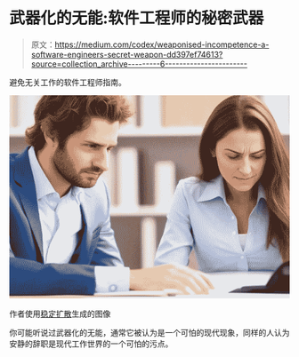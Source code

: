 # 武器化的无能:软件工程师的秘密武器

> 原文：<https://medium.com/codex/weaponised-incompetence-a-software-engineers-secret-weapon-dd397ef74613?source=collection_archive---------6----------------------->

避免无关工作的软件工程师指南。

![](img/72fd4b68f3f66f86a30d0cbd5d01a60e.png)

作者使用[稳定扩散](https://github.com/CompVis/stable-diffusion)生成的图像

你可能听说过武器化的无能，通常它被认为是一个可怕的现代现象，同样的人认为安静的辞职是现代工作世界的一个可怕的污点。